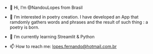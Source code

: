 - 👋 Hi, I’m @NandouLopes from Brasil
- 👀 I’m interested in poetry creation.
    I have developed an App that ramdomly
    gathers words and phrases
    and the result of such thing : a poetry is born.

- 🌱 I’m currently learning Streamlit & Python
- 📫 How to reach me: lopes.fernando@hotmail.com.br

<!---
NandouLopes/NandouLopes is a ✨ special ✨ repository because its `README.md` (this file) appears on your GitHub profile.
You can click the Preview link to take a look at your changes.
--->
